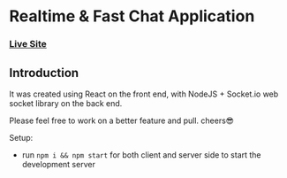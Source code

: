 # Realtime & Fast Chat Application

### [Live Site](https://cypherchat.netlify.app)

## Introduction
It was created using React on the front end, with NodeJS + Socket.io web socket library on the back end. 

Please feel free to work on a better feature and pull. cheers😎

Setup:
- run ```npm i && npm start``` for both client and server side to start the development server
